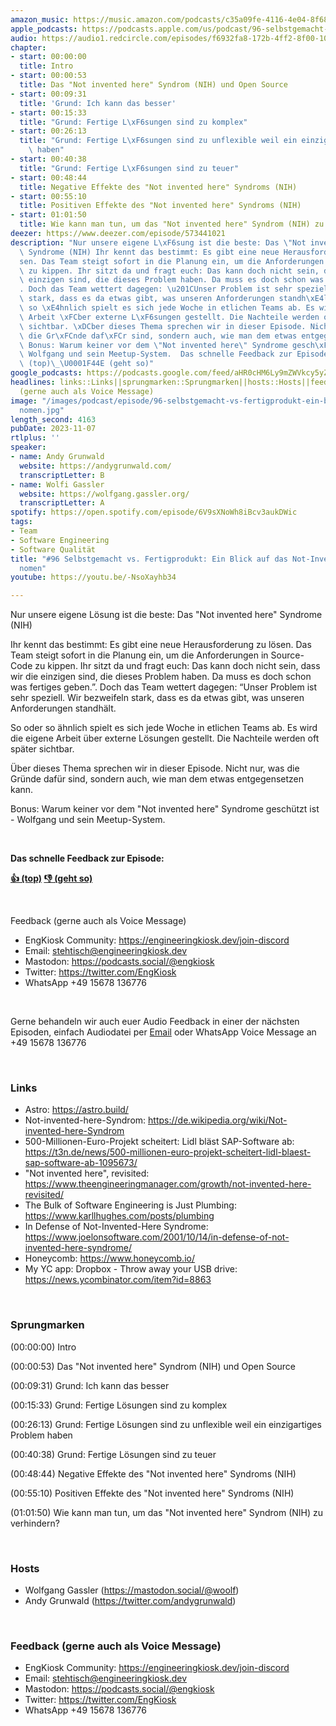 ```yaml
---
amazon_music: https://music.amazon.com/podcasts/c35a09fe-4116-4e04-8f68-77d61b112e46/episodes/22d8ee88-4744-4892-a79e-8656b6442bea/engineering-kiosk-96-selbstgemacht-vs-fertigprodukt-ein-blick-auf-das-not-invented-here-ph%C3%A4nomen
apple_podcasts: https://podcasts.apple.com/us/podcast/96-selbstgemacht-vs-fertigprodukt-ein-blick-auf-das/id1603082924?i=1000633943908&uo=4
audio: https://audio1.redcircle.com/episodes/f6932fa8-172b-4ff2-8f00-107a2a2503f0/stream.mp3
chapter:
- start: 00:00:00
  title: Intro
- start: 00:00:53
  title: Das "Not invented here" Syndrom (NIH) und Open Source
- start: 00:09:31
  title: 'Grund: Ich kann das besser'
- start: 00:15:33
  title: "Grund: Fertige L\xF6sungen sind zu komplex"
- start: 00:26:13
  title: "Grund: Fertige L\xF6sungen sind zu unflexible weil ein einzigartiges Problem\
    \ haben"
- start: 00:40:38
  title: "Grund: Fertige L\xF6sungen sind zu teuer"
- start: 00:48:44
  title: Negative Effekte des "Not invented here" Syndroms (NIH)
- start: 00:55:10
  title: Positiven Effekte des "Not invented here" Syndroms (NIH)
- start: 01:01:50
  title: Wie kann man tun, um das "Not invented here" Syndrom (NIH) zu verhindern?
deezer: https://www.deezer.com/episode/573441021
description: "Nur unsere eigene L\xF6sung ist die beste: Das \"Not invented here\"\
  \ Syndrome (NIH) Ihr kennt das bestimmt: Es gibt eine neue Herausforderung zu l\xF6\
  sen. Das Team steigt sofort in die Planung ein, um die Anforderungen in Source-Code\
  \ zu kippen. Ihr sitzt da und fragt euch: Das kann doch nicht sein, dass wir die\
  \ einzigen sind, die dieses Problem haben. Da muss es doch schon was fertiges geben.\u201D\
  . Doch das Team wettert dagegen: \u201CUnser Problem ist sehr speziell. Wir bezweifeln\
  \ stark, dass es da etwas gibt, was unseren Anforderungen standh\xE4lt. So oder\
  \ so \xE4hnlich spielt es sich jede Woche in etlichen Teams ab. Es wird die eigene\
  \ Arbeit \xFCber externe L\xF6sungen gestellt. Die Nachteile werden oft sp\xE4ter\
  \ sichtbar. \xDCber dieses Thema sprechen wir in dieser Episode. Nicht nur, was\
  \ die Gr\xFCnde daf\xFCr sind, sondern auch, wie man dem etwas entgegensetzen kann.\
  \ Bonus: Warum keiner vor dem \"Not invented here\" Syndrome gesch\xFCtzt ist -\
  \ Wolfgang und sein Meetup-System.  Das schnelle Feedback zur Episode: \U0001F44D\
  \ (top)\_\U0001F44E (geht so)"
google_podcasts: https://podcasts.google.com/feed/aHR0cHM6Ly9mZWVkcy5yZWRjaXJjbGUuY29tLzBlY2ZkZmQ3LWZkYTEtNGMzZC05NTE1LTQ3NjcyN2Y5ZGY1ZQ/episode/MTg2MWQzODAtYTUwMS00ZTk5LWE2YjMtN2VkM2VkNDgxYWUz?sa=X&ved=2ahUKEwic98u1mLKCAxVDHGIAHUUcA-YQkfYCegQIARAF
headlines: links::Links||sprungmarken::Sprungmarken||hosts::Hosts||feedback-gerne-auch-als-voice-message::Feedback
  (gerne auch als Voice Message)
image: "/images/podcast/episode/96-selbstgemacht-vs-fertigprodukt-ein-blick-auf-das-not-invented-here-ph\xE4\
  nomen.jpg"
length_second: 4163
pubDate: 2023-11-07
rtlplus: ''
speaker:
- name: Andy Grunwald
  website: https://andygrunwald.com/
  transcriptLetter: B
- name: Wolfi Gassler
  website: https://wolfgang.gassler.org/
  transcriptLetter: A
spotify: https://open.spotify.com/episode/6V9sXNoWh8iBcv3aukDWic
tags:
- Team
- Software Engineering
- Software Qualität
title: "#96 Selbstgemacht vs. Fertigprodukt: Ein Blick auf das Not-Invented-Here-Ph\xE4\
  nomen"
youtube: https://youtu.be/-NsoXayhb34

---
```

<p>Nur unsere eigene Lösung ist die beste: Das &#34;Not invented here&#34; Syndrome (NIH)</p><p>Ihr kennt das bestimmt: Es gibt eine neue Herausforderung zu lösen. Das Team steigt sofort in die Planung ein, um die Anforderungen in Source-Code zu kippen. Ihr sitzt da und fragt euch: Das kann doch nicht sein, dass wir die einzigen sind, die dieses Problem haben. Da muss es doch schon was fertiges geben.”. Doch das Team wettert dagegen: “Unser Problem ist sehr speziell. Wir bezweifeln stark, dass es da etwas gibt, was unseren Anforderungen standhält.</p><p>So oder so ähnlich spielt es sich jede Woche in etlichen Teams ab. Es wird die eigene Arbeit über externe Lösungen gestellt. Die Nachteile werden oft später sichtbar.</p><p>Über dieses Thema sprechen wir in dieser Episode. Nicht nur, was die Gründe dafür sind, sondern auch, wie man dem etwas entgegensetzen kann.</p><p>Bonus: Warum keiner vor dem &#34;Not invented here&#34; Syndrome geschützt ist - Wolfgang und sein Meetup-System.</p><p><br></p><p><strong>Das schnelle Feedback zur Episode:</strong></p><p><a href="https://api.openpodcast.dev/feedback/96/upvote" rel="nofollow"><strong>👍 (top)</strong></a><strong> </strong><a href="https://api.openpodcast.dev/feedback/96/downvote" rel="nofollow"><strong>👎 (geht so)</strong></a></p><p><br></p><p>Feedback (gerne auch als Voice Message)</p><ul><li>EngKiosk Community: <a href="https://engineeringkiosk.dev/join-discord">https://engineeringkiosk.dev/join-discord</a> </li><li>Email: <a href="mailto:stehtisch@engineeringkiosk.dev" rel="nofollow">stehtisch@engineeringkiosk.dev</a></li><li>Mastodon: <a href="https://podcasts.social/@engkiosk" rel="nofollow">https://podcasts.social/@engkiosk</a></li><li>Twitter: <a href="https://twitter.com/EngKiosk" rel="nofollow">https://twitter.com/EngKiosk</a></li><li>WhatsApp +49 15678 136776</li></ul><p><br></p><p>Gerne behandeln wir auch euer Audio Feedback in einer der nächsten Episoden, einfach Audiodatei per <a href="https://engineeringkiosk.dev/kontakt/">Email</a> oder WhatsApp Voice Message an +49 15678 136776</p><p><br></p><h3 id="links">Links</h3><ul><li>Astro: <a href="https://astro.build/" rel="nofollow">https://astro.build/</a></li><li>Not-invented-here-Syndrom: <a href="https://de.wikipedia.org/wiki/Not-invented-here-Syndrom" rel="nofollow">https://de.wikipedia.org/wiki/Not-invented-here-Syndrom</a></li><li>500-Millionen-Euro-Projekt scheitert: Lidl bläst SAP-Software ab: <a href="https://t3n.de/news/500-millionen-euro-projekt-scheitert-lidl-blaest-sap-software-ab-1095673/" rel="nofollow">https://t3n.de/news/500-millionen-euro-projekt-scheitert-lidl-blaest-sap-software-ab-1095673/</a></li><li>&#34;Not invented here&#34;, revisited: <a href="https://www.theengineeringmanager.com/growth/not-invented-here-revisited/" rel="nofollow">https://www.theengineeringmanager.com/growth/not-invented-here-revisited/</a></li><li>The Bulk of Software Engineering is Just Plumbing: <a href="https://www.karllhughes.com/posts/plumbing" rel="nofollow">https://www.karllhughes.com/posts/plumbing</a></li><li>In Defense of Not-Invented-Here Syndrome: <a href="https://www.joelonsoftware.com/2001/10/14/in-defense-of-not-invented-here-syndrome/" rel="nofollow">https://www.joelonsoftware.com/2001/10/14/in-defense-of-not-invented-here-syndrome/</a></li><li>Honeycomb: <a href="https://www.honeycomb.io/" rel="nofollow">https://www.honeycomb.io/</a></li><li>My YC app: Dropbox - Throw away your USB drive: <a href="https://news.ycombinator.com/item?id=8863" rel="nofollow">https://news.ycombinator.com/item?id=8863</a></li></ul><p><br></p><h3 id="sprungmarken">Sprungmarken</h3><p>(00:00:00) Intro</p><p>(00:00:53) Das &#34;Not invented here&#34; Syndrom (NIH) und Open Source</p><p>(00:09:31) Grund: Ich kann das besser</p><p>(00:15:33) Grund: Fertige Lösungen sind zu komplex</p><p>(00:26:13) Grund: Fertige Lösungen sind zu unflexible weil ein einzigartiges Problem haben</p><p>(00:40:38) Grund: Fertige Lösungen sind zu teuer</p><p>(00:48:44) Negative Effekte des &#34;Not invented here&#34; Syndroms (NIH)</p><p>(00:55:10) Positiven Effekte des &#34;Not invented here&#34; Syndroms (NIH)</p><p>(01:01:50) Wie kann man tun, um das &#34;Not invented here&#34; Syndrom (NIH) zu verhindern?</p><p><br></p><h3 id="hosts">Hosts</h3><ul><li>Wolfgang Gassler (<a href="https://mastodon.social/@woolf" rel="nofollow">https://mastodon.social/@woolf</a>)</li><li>Andy Grunwald (<a href="https://twitter.com/andygrunwald" rel="nofollow">https://twitter.com/andygrunwald</a>)</li></ul><p><br></p><h3 id="feedback-gerne-auch-als-voice-message">Feedback (gerne auch als Voice Message)</h3><ul><li>EngKiosk Community: <a href="https://engineeringkiosk.dev/join-discord">https://engineeringkiosk.dev/join-discord</a> </li><li>Email: <a href="mailto:stehtisch@engineeringkiosk.dev" rel="nofollow">stehtisch@engineeringkiosk.dev</a></li><li>Mastodon: <a href="https://podcasts.social/@engkiosk" rel="nofollow">https://podcasts.social/@engkiosk</a></li><li>Twitter: <a href="https://twitter.com/EngKiosk" rel="nofollow">https://twitter.com/EngKiosk</a></li><li>WhatsApp +49 15678 136776</li></ul>